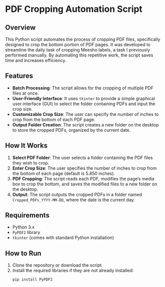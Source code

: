 # PDF Cropping Automation Script

## Overview
This Python script automates the process of cropping PDF files, specifically designed to crop the bottom portion of PDF pages. It was developed to streamline the daily task of cropping Meesho labels, a task I previously performed manually. By automating this repetitive work, the script saves time and increases efficiency.

## Features
- **Batch Processing**: The script allows for the cropping of multiple PDF files at once.
- **User-Friendly Interface**: It uses `tkinter` to provide a simple graphical user interface (GUI) to select the folder containing PDFs and input the crop size.
- **Customizable Crop Size**: The user can specify the number of inches to crop from the bottom of each PDF page.
- **Output Folder Creation**: The script creates a new folder on the desktop to store the cropped PDFs, organized by the current date.

## How It Works
1. **Select PDF Folder**: The user selects a folder containing the PDF files they wish to crop.
2. **Enter Crop Size**: The user specifies the number of inches to crop from the bottom of each page (default is 5.850 inches).
3. **PDF Cropping**: The script reads each PDF, modifies the page’s media box to crop the bottom, and saves the modified files to a new folder on the desktop.
4. **Output**: The script outputs the cropped PDFs in a folder named `Cropped_PDFs_YYYY-MM-DD`, where the date is the current day.

## Requirements
- Python 3.x
- `PyPDF2` library
- `tkinter` (comes with standard Python installation)

## How to Run
1. Clone the repository or download the script.
2. Install the required libraries if they are not already installed:
   ```bash
   pip install PyPDF2
